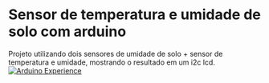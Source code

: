 # Sensor de temperatura e umidade de solo com arduino

Projeto utilizando dois sensores de umidade de solo + sensor de temperatura e umidade, 
mostrando o resultado em um i2c lcd.
[![Arduino Experience](http://img.youtube.com/v1/EynvpCxFikQ/0.jpg)](https://www.youtube.com/watch?v=EynvpCxFikQ)

